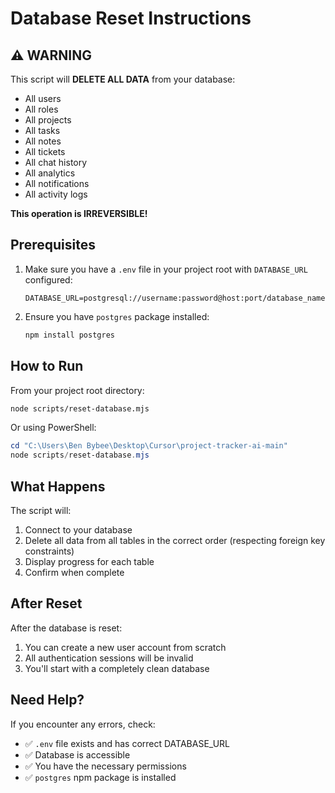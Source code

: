 # Database Reset Instructions

## ⚠️ WARNING

This script will **DELETE ALL DATA** from your database:

- All users
- All roles
- All projects
- All tasks
- All notes
- All tickets
- All chat history
- All analytics
- All notifications
- All activity logs

**This operation is IRREVERSIBLE!**

## Prerequisites

1. Make sure you have a `.env` file in your project root with `DATABASE_URL` configured:

   ```env
   DATABASE_URL=postgresql://username:password@host:port/database_name
   ```

2. Ensure you have `postgres` package installed:
   ```bash
   npm install postgres
   ```

## How to Run

From your project root directory:

```bash
node scripts/reset-database.mjs
```

Or using PowerShell:

```powershell
cd "C:\Users\Ben Bybee\Desktop\Cursor\project-tracker-ai-main"
node scripts/reset-database.mjs
```

## What Happens

The script will:

1. Connect to your database
2. Delete all data from all tables in the correct order (respecting foreign key constraints)
3. Display progress for each table
4. Confirm when complete

## After Reset

After the database is reset:

1. You can create a new user account from scratch
2. All authentication sessions will be invalid
3. You'll start with a completely clean database

## Need Help?

If you encounter any errors, check:

- ✅ `.env` file exists and has correct DATABASE_URL
- ✅ Database is accessible
- ✅ You have the necessary permissions
- ✅ `postgres` npm package is installed

